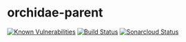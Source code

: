 # orchidae-parent
[![Known Vulnerabilities](https://snyk.io/test/github/cherimojava/orchidae-parent/badge.svg?targetFile=pom.xml)](https://snyk.io/test/github/cherimojava/orchidae-parent?targetFile=pom.xml)
[![Build Status](https://travis-ci.org/cherimojava/orchidae-parent.svg?branch=master)](https://travis-ci.org/cherimojava/orchidae-parent)
[![Sonarcloud Status](https://sonarcloud.io/api/project_badges/measure?project=com.github.cherimojava.orchidae%3Aorchidae-parent&metric=alert_status)](https://sonarcloud.io/dashboard?id=com.github.cherimojava.orchidae%3Aorchidae-parent)

